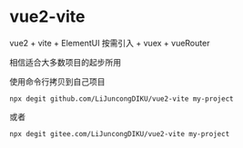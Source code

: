 # vue2-vite

vue2 + vite + ElementUI 按需引入 + vuex + vueRouter

相信适合大多数项目的起步所用

使用命令行拷贝到自己项目

`npx degit github.com/LiJuncongDIKU/vue2-vite my-project`

或者

`npx degit gitee.com/LiJuncongDIKU/vue2-vite my-project`